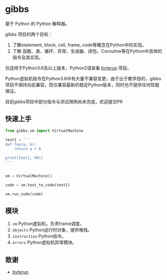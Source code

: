 # gibbs

基于 Python 的 Python 解释器。

gibbs 项目的两个目标：
1. 了解statement, block, cell, frame, code等概念在Python中的实现。
2. 了解 函数、类、循环、异常、生成器、闭包、Coroutine等在Python中具体的指令及其实现。

仅适用于Python3.6及以上版本，Python2请查看 [byterun](https://github.com/nedbat/byterun) 项目。 

Python虚拟机指令在Python3.6中有大量不兼容变更，由于出于教学目的，gibbs项目不保持向前兼容，而仅兼容最新的稳定Python版本，同时也不提供任何性能保证。

目前gibbs项目中部分指令与测试用例尚未完成，欢迎提交PR

## 快速上手

```python
from gibbs.vm import VirtualMachine

text1 = '''
def foo(a, b):
    return a + b

print(foo(1, 99))
'''


vm = VirtualMachine()

code = vm.text_to_code(text1)

vm.run_code(code)
```

## 模块

1. `vm` Python虚拟机，负责frame调度。
2. `objects` Python运行时对象，提供堆栈。
3. `instruction` Python指令。
4. `errors` Python虚拟机异常模块。


## 致谢

- [byterun](http://aosabook.org/en/500L/a-python-interpreter-written-in-python.html)
